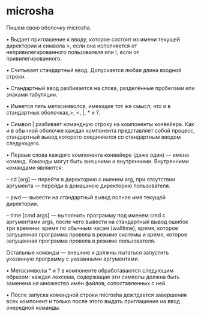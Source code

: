 # microsha
Пишем свою оболочку microsha.

• Выдает приглашение к вводу, которое состоит из имени текущей директории и
символа >, если она исполняется от непривилегированного пользователя или !, если от
привилегированного.

• Считывает стандартный ввод. Допускается любая длина входной строки.

• Стандартный ввод разбивается на слова, разделённые пробелами или знаками табуляции.

• Имеется пять метасимволов, имеющие тот же смысл, что и в стандартных оболочках,>, <, |, * и ?.

• Символ | разбивает командную строку на компоненты конвейера. Как и в обычной
оболочке каждая компонента представляет собой процесс, стандартный вывод которого
соединяется со стандартным вводом следующего.

• Первые слова каждого компонента конвейере (даже один) — имена команд. Команды
могут быть внешними и внутренними. Внутренними командами являются:

– cd [arg] — перейти в директорию с именем arg, при отсутствии аргумента — перейди
в домашнюю директорию пользователя.

– pwd — вывести на стандартный вывод полное имя текущей директории.

– time [cmd args] — выполнить программу под именем cmd с аргументами args,
после чего вывести на стандартный вывод ошибок три времени: время по обычным
часам (walltime), время, которое запущенная программа провела в режиме системы
и время, которое запущенная программа провела в режиме пользователя.

Остальные команды — внешние и должны пытаться запустить указанную программу
с указанными аргументами.

• Метасимволы * и ? в компоненте обработаваются следующим образом: каждая лексема, содержащая
эти символы должна быть заменена на множество имён файлов, сопоставленных с
ней.

• После запуска командной строки microsha дожтдается завершения всех компонент
и только после этого выдать приглашение на ввод очередной команды.
